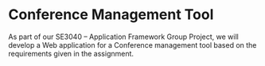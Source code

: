 # Conference Management Tool
As part of our SE3040 – Application Framework Group Project, we will develop a Web application for a Conference management tool based on the requirements given in the assignment.
